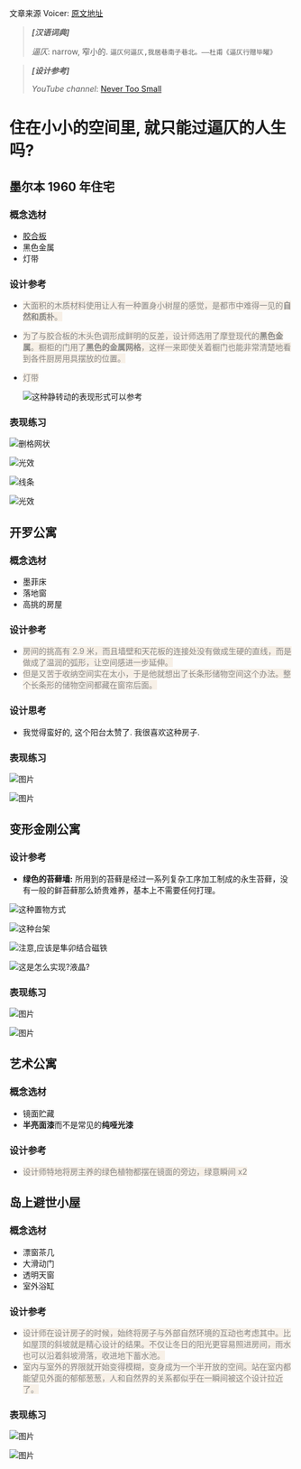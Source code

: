 文章来源 Voicer: [原文地址](https://mp.weixin.qq.com/s/uJF1BdTfnWBFCeYUlPe50Q)

> **_[汉语词典]_**
>
> _逼仄_: narrow, 窄小的. `逼仄何逼仄,我居巷南子巷北。——杜甫《逼仄行赠毕曜》`

> **_[设计参考]_**
>
> _YouTube channel_: [Never Too Small](https://www.youtube.com/channel/UC_zQ777U6YTyatP3P1wi3xw)

# 住在小小的空间里, 就只能过逼仄的人生吗?

## 墨尔本 1960 年住宅

### 概念选材

- [胶合板](./材料笔记/胶合板.md)
- 黑色金属
- 灯带

### 设计参考

- <font style="background-color: rgb(247, 240, 231); color: rgb(136, 136, 136)">大面积的木质材料使用让人有一种置身小树屋的感觉，是都市中难得一见的**自然和质朴**。</font>

- <font style="background-color: rgb(247, 240, 231); color: rgb(136, 136, 136)">为了与胶合板的木头色调形成鲜明的反差，设计师选用了摩登现代的**黑色金属**。橱柜的门用了**黑色的金属网格**，这样一来即使关着橱门也能非常清楚地看到各件厨房用具摆放的位置。</font>

- <font style="background-color: rgb(247, 240, 231); color: rgb(136, 136, 136)">灯带</font>

  ![这种静转动的表现形式可以参考](https://mmbiz.qpic.cn/mmbiz_gif/bdP0FjwqAibNtAkFa936vBZfLpbibibOlg7icjUib9xQCRbYTUs80loWMPiaKEAA0Qp1K6F0X7eEyOH8cYaQ57l630Fw/640?wx_fmt=gif&tp=webp&wxfrom=5&wx_lazy=1)

### 表现练习

![删格网状](https://mmbiz.qpic.cn/mmbiz_png/bdP0FjwqAibNtAkFa936vBZfLpbibibOlg7vX10OicpNnUKHKgpwF0jTa8914tRztrBX9DibmtO2ZHN3J0Ow18e8kbA/640?wx_fmt=png&tp=webp&wxfrom=5&wx_lazy=1&wx_co=1)

![光效](https://mmbiz.qpic.cn/mmbiz_png/bdP0FjwqAibNtAkFa936vBZfLpbibibOlg7SYl0icPadoYBk0Qc2ce2h6I6TFJsGhibAwkWefJOdNGcgx5CwTGic84bA/640?wx_fmt=png&tp=webp&wxfrom=5&wx_lazy=1&wx_co=1)

![线条](https://mmbiz.qpic.cn/mmbiz_png/bdP0FjwqAibNtAkFa936vBZfLpbibibOlg7Ge871F7DDRfsbt4RLMibXuZqbiaW11fTrEvbSImqoQWic6fJAwibWvjDhA/640?wx_fmt=png&tp=webp&wxfrom=5&wx_lazy=1&wx_co=1)

![光效](https://mmbiz.qpic.cn/mmbiz_png/bdP0FjwqAibNtAkFa936vBZfLpbibibOlg78sAObW1dMoibkXyhKACsQZxjoy3gqmN0Ycppv3AIIgiaMWKDvWEm2muA/640?wx_fmt=png&tp=webp&wxfrom=5&wx_lazy=1&wx_co=1)

## 开罗公寓

### 概念选材

- 墨菲床
- 落地窗
- 高挑的房屋

### 设计参考

- <font style="background-color: rgb(247, 240, 231); color: rgb(136, 136, 136)">房间的挑高有 2.9 米，而且墙壁和天花板的连接处没有做成生硬的直线，而是做成了温润的弧形，让空间感进一步延伸。</font>
- <font style="background-color: rgb(247, 240, 231); color: rgb(136, 136, 136)">但是又苦于收纳空间实在太小，于是他就想出了长条形储物空间这个办法。整个长条形的储物空间都藏在窗帘后面。</font>

### 设计思考

- 我觉得蛮好的, 这个阳台太赞了. 我很喜欢这种房子.

### 表现练习

![图片](https://mmbiz.qpic.cn/mmbiz_png/bdP0FjwqAibNtAkFa936vBZfLpbibibOlg7KIoibooIbEXBR8CwHKNcfHriaXvmGCvOkticG4rO94pCBwmS6cIr2lt3w/640?wx_fmt=png&tp=webp&wxfrom=5&wx_lazy=1&wx_co=1)

![图片](https://mmbiz.qpic.cn/mmbiz_png/bdP0FjwqAibNtAkFa936vBZfLpbibibOlg79fXszBCTYyFmQqSibOfACfILyyWErCs5Wm9zOBn4K5KZY9NWXicbYUCg/640?wx_fmt=png&tp=webp&wxfrom=5&wx_lazy=1&wx_co=1)

## 变形金刚公寓

### 设计参考

- **绿色的苔藓墙:** 所用到的苔藓是经过一系列复杂工序加工制成的永生苔藓，没有一般的鲜苔藓那么娇贵难养，基本上不需要任何打理。

![这种置物方式](https://mmbiz.qpic.cn/mmbiz_png/bdP0FjwqAibNtAkFa936vBZfLpbibibOlg7PbCf5icHBcccJsaVnLbUNcA4tU0C4Ow5b7fs4EDMySpnOym4K2fWiarQ/640?wx_fmt=png&tp=webp&wxfrom=5&wx_lazy=1&wx_co=1)

![这种台架](https://mmbiz.qpic.cn/mmbiz_gif/bdP0FjwqAibNtAkFa936vBZfLpbibibOlg7stqHiaKsepunU0MVJ7xCIMy3s9emMffeicoDORMeELIYeulrrRkeA8hg/640?wx_fmt=gif&tp=webp&wxfrom=5&wx_lazy=1)

![注意,应该是隼卯结合磁铁](https://mmbiz.qpic.cn/mmbiz_gif/bdP0FjwqAibNtAkFa936vBZfLpbibibOlg7AYYHR2M4DoAKpRA7BoAvLAQ47ENEGnYX7Ln57hcrckGGxmwVpOPjWA/640?wx_fmt=gif&tp=webp&wxfrom=5&wx_lazy=1)

![这是怎么实现?液晶?](https://mmbiz.qpic.cn/mmbiz_gif/bdP0FjwqAibNtAkFa936vBZfLpbibibOlg70cEM39Rkx3XfGyKTOK8vnWoicDhIWMMohiaicxC9nrRjU37gwI7ZKCkUw/640?wx_fmt=gif&tp=webp&wxfrom=5&wx_lazy=1)

### 表现练习

![图片](https://mmbiz.qpic.cn/mmbiz_png/bdP0FjwqAibNtAkFa936vBZfLpbibibOlg7VZazzkeWWBIDD1fEBFNlBWErfMQicMhTs7tGBqiazh1BJ7PUeDeXS8qA/640?wx_fmt=png&tp=webp&wxfrom=5&wx_lazy=1&wx_co=1)

![图片](https://mmbiz.qpic.cn/mmbiz_gif/bdP0FjwqAibNtAkFa936vBZfLpbibibOlg7AYYHR2M4DoAKpRA7BoAvLAQ47ENEGnYX7Ln57hcrckGGxmwVpOPjWA/640?wx_fmt=gif&tp=webp&wxfrom=5&wx_lazy=1)

## 艺术公寓

### 概念选材

- 镜面贮藏
- **半亮面漆**而不是常见的**纯哑光漆**

### 设计参考

- <font style="background-color: rgb(247, 240, 231); color: rgb(136, 136, 136)">设计师特地将房主养的绿色植物都摆在镜面的旁边，绿意瞬间 x2</font>

## 岛上避世小屋

### 概念选材

- 漂窗茶几
- 大滑动门
- 透明天窗
- 室外浴缸

### 设计参考

- <font style="background-color: rgb(247, 240, 231); color: rgb(136, 136, 136)">设计师在设计房子的时候，始终将房子与外部自然环境的互动也考虑其中。比如屋顶的斜坡就是精心设计的结果。不仅让冬日的阳光更容易照进房间，雨水也可以沿着斜坡滑落，收进地下蓄水池。</font>
- <font style="background-color: rgb(247, 240, 231); color: rgb(136, 136, 136)">室内与室外的界限就开始变得模糊，变身成为一个半开放的空间。站在室内都能望见外面的郁郁葱葱，人和自然界的关系都似乎在一瞬间被这个设计拉近了。</font>

### 表现练习

![图片](https://mmbiz.qpic.cn/mmbiz_gif/bdP0FjwqAibNtAkFa936vBZfLpbibibOlg77bk3VHkfS5e69fJE134xeOOibmPuEXUAdPeDrtuNQIpWoIbXxssemFQ/640?wx_fmt=gif&tp=webp&wxfrom=5&wx_lazy=1)

![图片](https://mmbiz.qpic.cn/mmbiz_png/bdP0FjwqAibNtAkFa936vBZfLpbibibOlg73LO7g7GFq8hvYjWib1Ho55bK4oxYglMInVpUckhKr4BJCibzFeuE9eicA/640?wx_fmt=png&tp=webp&wxfrom=5&wx_lazy=1&wx_co=1)